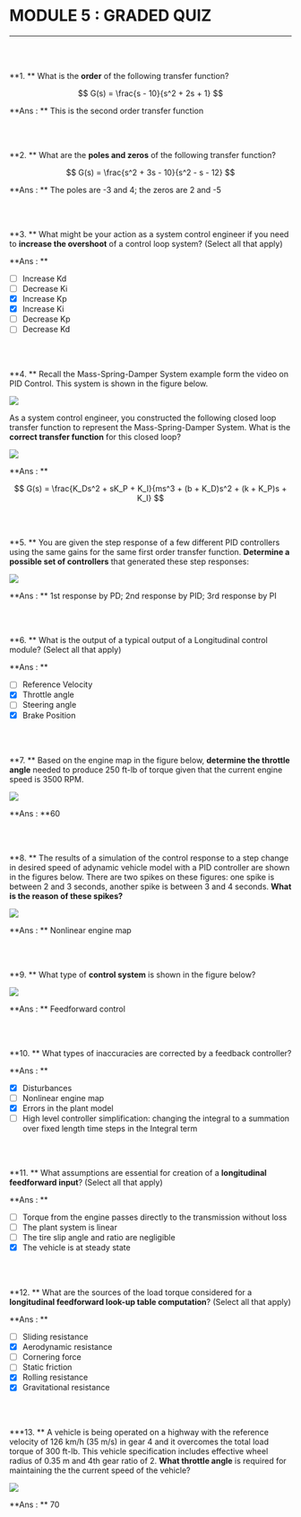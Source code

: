 # MODULE 5 : GRADED QUIZ

---

<br><br>

**1. ** What is the **order** of the following transfer function?

$$
G(s) = \frac{s - 10}{s^2 + 2s + 1}
$$

**Ans : ** This is the second order transfer function

<br><br>

**2. ** What are the **poles and zeros** of the following transfer function?

$$
G(s) = \frac{s^2 + 3s - 10}{s^2 - s - 12}
$$

**Ans : ** The poles are -3 and 4; the zeros are 2 and -5

<br><br>

**3. ** What might be your action as a system control engineer if you need to **increase the overshoot** of a control loop system? (Select all that apply)

**Ans : **

- [ ] Increase Kd
- [ ] Decrease Ki
- [x] Increase Kp
- [x] Increase Ki
- [ ] Decrease Kp
- [ ] Decrease Kd

<br><br>

**4. ** Recall the Mass-Spring-Damper System example form the video on PID Control. This system is shown in the figure below.

<img src = "Images/image_q5_1.png">

As a system control engineer, you constructed the following closed loop transfer function to represent the Mass-Spring-Damper System. What is the **correct transfer function** for this closed loop?

<img src = "Images/image_q5_2.png">

**Ans : **

$$
G(s) = \frac{K_Ds^2 + sK_P + K_I}{ms^3 + (b + K_D)s^2 + (k + K_P)s + K_I}
$$

<br><br>

**5. ** You are given the step response of a few different PID controllers using the same gains for the same first order transfer function. **Determine a possible set of controllers** that generated these step responses:

<img src = "Images/Full-Size-Image.png">

**Ans : ** 1st response by PD; 2nd response by PID; 3rd response by PI

<br><br>

**6. ** What is the output of a typical output of a Longitudinal control module? (Select all that apply)

**Ans : **

- [ ] Reference Velocity
- [x] Throttle angle
- [ ] Steering angle
- [x] Brake Position

<br><br>

**7. ** Based on the engine map in the figure below, **determine the throttle angle** needed to produce 250 ft-lb of torque given that the current engine speed is 3500 RPM.

<img src = "Images/image_q10.png">

**Ans : **60

<br><br>

**8. ** The results of a simulation of the control response to a step change in desired speed of adynamic vehicle model with a PID controller are shown in the figures below. There are two spikes on these figures: one spike is between 2 and 3 seconds, another spike is between 3 and 4 seconds. **What is the reason of these spikes?**

<img src = "Images/image_q11.png">

**Ans : ** Nonlinear engine map

<br><br>

**9. ** What type of **control system** is shown in the figure below?

<img src = "Images/Openloop.png">

**Ans : ** Feedforward control

<br><br>

**10. ** What types of inaccuracies are corrected by a feedback controller?

**Ans : **

- [x] Disturbances
- [ ] Nonlinear engine map
- [x] Errors in the plant model
- [ ] High level controller simplification: changing the integral to a summation over fixed length time steps in the Integral term

<br><br>

**11. ** What assumptions are essential for creation of a **longitudinal feedforward input**? (Select all that apply)

**Ans : **

- [ ] Torque from the engine passes directly to the transmission without loss
- [ ] The plant system is linear
- [ ] The tire slip angle and ratio are negligible
- [x] The vehicle is at steady state

<br><br>

**12. ** What are the sources of the load torque considered for a **longitudinal feedforward look-up table computation**? (Select all that apply)

**Ans : **

- [ ] Sliding resistance
- [x] Aerodynamic resistance
- [ ] Cornering force
- [ ] Static friction
- [x] Rolling resistance
- [x] Gravitational resistance

<br><br>

**\*13. ** A vehicle is being operated on a highway with the reference velocity of 126 km/h (35 m/s) in gear 4 and it overcomes the total load torque of 300 ft-lb. This vehicle specification includes effective wheel radius of 0.35 m and 4th gear ratio of 2. **What throttle angle** is required for maintaining the the current speed of the vehicle?

<img src = "Images/image_q10.png">

**Ans : ** 70
